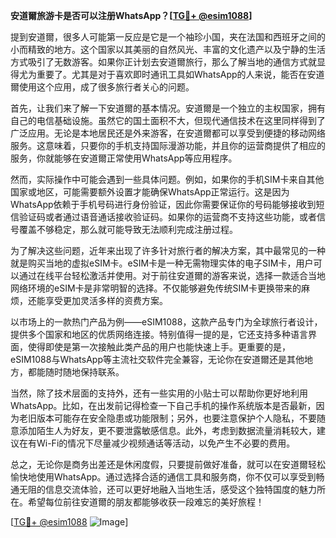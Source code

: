 **安道爾旅游卡是否可以注册WhatsApp？[[TG💪+ @esim1088](https://t.me/s/esim1088)]**

提到安道爾，很多人可能第一反应是它是一个袖珍小国，夹在法国和西班牙之间的小而精致的地方。这个国家以其美丽的自然风光、丰富的文化遗产以及宁静的生活方式吸引了无数游客。如果你正计划去安道爾旅行，那么了解当地的通信方式就显得尤为重要了。尤其是对于喜欢即时通讯工具如WhatsApp的人来说，能否在安道爾使用这个应用，成了很多旅行者关心的问题。

首先，让我们来了解一下安道爾的基本情况。安道爾是一个独立的主权国家，拥有自己的电信基础设施。虽然它的国土面积不大，但现代通信技术在这里同样得到了广泛应用。无论是本地居民还是外来游客，在安道爾都可以享受到便捷的移动网络服务。这意味着，只要你的手机支持国际漫游功能，并且你的运营商提供了相应的服务，你就能够在安道爾正常使用WhatsApp等应用程序。

然而，实际操作中可能会遇到一些具体问题。例如，如果你的手机SIM卡来自其他国家或地区，可能需要额外设置才能确保WhatsApp正常运行。这是因为WhatsApp依赖于手机号码进行身份验证，因此你需要保证你的号码能够接收到短信验证码或者通过语音通话接收验证码。如果你的运营商不支持这些功能，或者信号覆盖不够稳定，那么就可能导致无法顺利完成注册过程。

为了解决这些问题，近年来出现了许多针对旅行者的解决方案，其中最常见的一种就是购买当地的虚拟eSIM卡。eSIM卡是一种无需物理实体的电子SIM卡，用户可以通过在线平台轻松激活并使用。对于前往安道爾的游客来说，选择一款适合当地网络环境的eSIM卡是非常明智的选择。不仅能够避免传统SIM卡更换带来的麻烦，还能享受更加灵活多样的资费方案。

以市场上的一款热门产品为例——eSIM1088，这款产品专门为全球旅行者设计，提供多个国家和地区的优质网络连接。特别值得一提的是，它还支持多种语言界面，使得即使是第一次接触此类产品的用户也能快速上手。更重要的是，eSIM1088与WhatsApp等主流社交软件完全兼容，无论你在安道爾还是其他地方，都能随时随地保持联系。

当然，除了技术层面的支持外，还有一些实用的小贴士可以帮助你更好地利用WhatsApp。比如，在出发前记得检查一下自己手机的操作系统版本是否最新，因为老旧版本可能存在安全隐患或功能限制；另外，也要注意保护个人隐私，不要随意添加陌生人为好友，更不要泄露敏感信息。此外，考虑到数据流量消耗较大，建议在有Wi-Fi的情况下尽量减少视频通话等活动，以免产生不必要的费用。

总之，无论你是商务出差还是休闲度假，只要提前做好准备，就可以在安道爾轻松愉快地使用WhatsApp。通过选择合适的通信工具和服务商，你不仅可以享受到畅通无阻的信息交流体验，还可以更好地融入当地生活，感受这个独特国度的魅力所在。希望每位前往安道爾的朋友都能够收获一段难忘的美好旅程！

[[TG💪+ @esim1088](https://t.me/s/esim1088) ![Image](https://i.postimg.cc/4NQfJmqS/Snipaste-2025-05-13-00-14-12.png)]